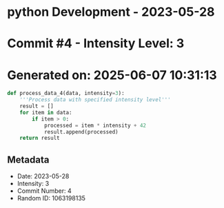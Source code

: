 ﻿# python Development - 2023-05-28
# Commit #4 - Intensity Level: 3
# Generated on: 2025-06-07 10:31:13
```python
def process_data_4(data, intensity=3):
    '''Process data with specified intensity level'''
    result = []
    for item in data:
        if item > 0:
            processed = item * intensity + 42
            result.append(processed)
    return result
```
## Metadata
- Date: 2023-05-28
- Intensity: 3
- Commit Number: 4
- Random ID: 1063198135

